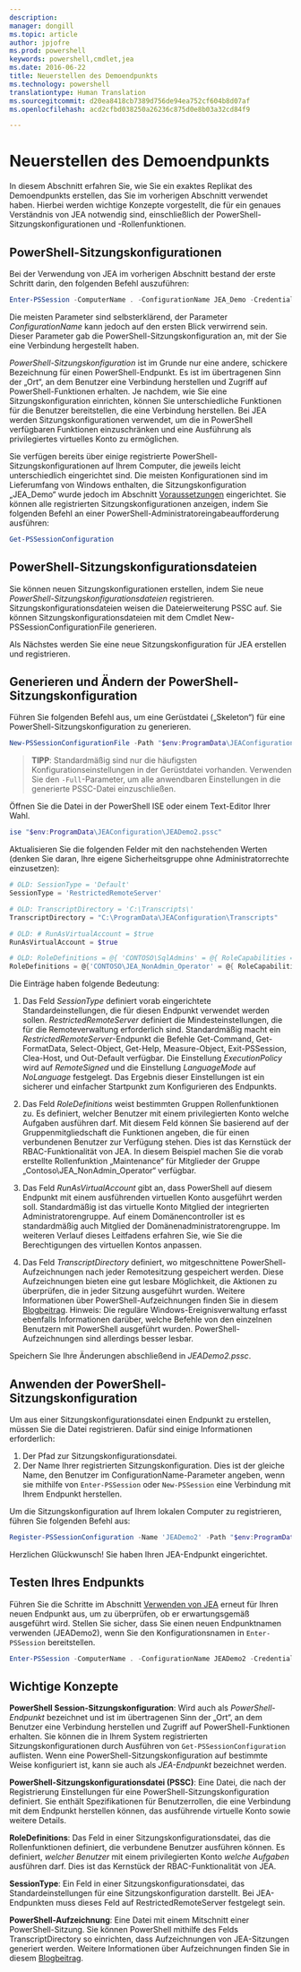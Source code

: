 ```yaml
---
description: 
manager: dongill
ms.topic: article
author: jpjofre
ms.prod: powershell
keywords: powershell,cmdlet,jea
ms.date: 2016-06-22
title: Neuerstellen des Demoendpunkts
ms.technology: powershell
translationtype: Human Translation
ms.sourcegitcommit: d20ea8418cb7389d756de94ea752cf604b8d07af
ms.openlocfilehash: acd2cfbd038250a26236c875d0e8b03a32cd84f9

---
```


# Neuerstellen des Demoendpunkts
In diesem Abschnitt erfahren Sie, wie Sie ein exaktes Replikat des Demoendpunkts erstellen, das Sie im vorherigen Abschnitt verwendet haben.
Hierbei werden wichtige Konzepte vorgestellt, die für ein genaues Verständnis von JEA notwendig sind, einschließlich der PowerShell-Sitzungskonfigurationen und -Rollenfunktionen.

## PowerShell-Sitzungskonfigurationen
Bei der Verwendung von JEA im vorherigen Abschnitt bestand der erste Schritt darin, den folgenden Befehl auszuführen:

```PowerShell
Enter-PSSession -ComputerName . -ConfigurationName JEA_Demo -Credential $NonAdminCred
```

Die meisten Parameter sind selbsterklärend, der Parameter *ConfigurationName* kann jedoch auf den ersten Blick verwirrend sein.
Dieser Parameter gab die PowerShell-Sitzungskonfiguration an, mit der Sie eine Verbindung hergestellt haben.

*PowerShell-Sitzungskonfiguration* ist im Grunde nur eine andere, schickere Bezeichnung für einen PowerShell-Endpunkt.
Es ist im übertragenen Sinn der „Ort“, an dem Benutzer eine Verbindung herstellen und Zugriff auf PowerShell-Funktionen erhalten.
Je nachdem, wie Sie eine Sitzungskonfiguration einrichten, können Sie unterschiedliche Funktionen für die Benutzer bereitstellen, die eine Verbindung herstellen.
Bei JEA werden Sitzungskonfigurationen verwendet, um die in PowerShell verfügbaren Funktionen einzuschränken und eine Ausführung als privilegiertes virtuelles Konto zu ermöglichen.

Sie verfügen bereits über einige registrierte PowerShell-Sitzungskonfigurationen auf Ihrem Computer, die jeweils leicht unterschiedlich eingerichtet sind.
Die meisten Konfigurationen sind im Lieferumfang von Windows enthalten, die Sitzungskonfiguration „JEA_Demo“ wurde jedoch im Abschnitt [Voraussetzungen](prerequisites.md) eingerichtet.
Sie können alle registrierten Sitzungskonfigurationen anzeigen, indem Sie folgenden Befehl an einer PowerShell-Administratoreingabeaufforderung ausführen:

```PowerShell
Get-PSSessionConfiguration
```

## PowerShell-Sitzungskonfigurationsdateien
Sie können neuen Sitzungskonfigurationen erstellen, indem Sie neue *PowerShell-Sitzungskonfigurationsdateien* registrieren.
Sitzungskonfigurationsdateien weisen die Dateierweiterung PSSC auf.
Sie können Sitzungskonfigurationsdateien mit dem Cmdlet New-PSSessionConfigurationFile generieren.

Als Nächstes werden Sie eine neue Sitzungskonfiguration für JEA erstellen und registrieren.

## Generieren und Ändern der PowerShell-Sitzungskonfiguration
Führen Sie folgenden Befehl aus, um eine Gerüstdatei („Skeleton“) für eine PowerShell-Sitzungskonfiguration zu generieren.

```PowerShell
New-PSSessionConfigurationFile -Path "$env:ProgramData\JEAConfiguration\JEADemo2.pssc"
```

> **TIPP**: Standardmäßig sind nur die häufigsten Konfigurationseinstellungen in der Gerüstdatei vorhanden.
> Verwenden Sie den `-Full`-Parameter, um alle anwendbaren Einstellungen in die generierte PSSC-Datei einzuschließen.

Öffnen Sie die Datei in der PowerShell ISE oder einem Text-Editor Ihrer Wahl.

```PowerShell
ise "$env:ProgramData\JEAConfiguration\JEADemo2.pssc"
```

Aktualisieren Sie die folgenden Felder mit den nachstehenden Werten (denken Sie daran, Ihre eigene Sicherheitsgruppe ohne Administratorrechte einzusetzen):

```PowerShell
# OLD: SessionType = 'Default'
SessionType = 'RestrictedRemoteServer'

# OLD: TranscriptDirectory = 'C:\Transcripts\'
TranscriptDirectory = "C:\ProgramData\JEAConfiguration\Transcripts"

# OLD: # RunAsVirtualAccount = $true
RunAsVirtualAccount = $true

# OLD: RoleDefinitions = @{ 'CONTOSO\SqlAdmins' = @{ RoleCapabilities = 'SqlAdministration' }; 'CONTOSO\ServerMonitors' = @{ VisibleCmdlets = 'Get-Process' } }
RoleDefinitions = @{'CONTOSO\JEA_NonAdmin_Operator' = @{ RoleCapabilities =  'Maintenance' }}
```

Die Einträge haben folgende Bedeutung:

1.  Das Feld *SessionType* definiert vorab eingerichtete Standardeinstellungen, die für diesen Endpunkt verwendet werden sollen.
*RestrictedRemoteServer* definiert die Mindesteinstellungen, die für die Remoteverwaltung erforderlich sind.
Standardmäßig macht ein *RestrictedRemoteServer*-Endpunkt die Befehle Get-Command, Get-FormatData, Select-Object, Get-Help, Measure-Object, Exit-PSSession, Clea-Host, und Out-Default verfügbar.
Die Einstellung *ExecutionPolicy* wird auf *RemoteSigned* und die Einstellung *LanguageMode* auf *NoLanguage* festgelegt.
Das Ergebnis dieser Einstellungen ist ein sicherer und einfacher Startpunkt zum Konfigurieren des Endpunkts.

2.  Das Feld *RoleDefinitions* weist bestimmten Gruppen Rollenfunktionen zu.
Es definiert, welcher Benutzer mit einem privilegierten Konto welche Aufgaben ausführen darf.
Mit diesem Feld können Sie basierend auf der Gruppenmitgliedschaft die Funktionen angeben, die für einen verbundenen Benutzer zur Verfügung stehen.
Dies ist das Kernstück der RBAC-Funktionalität von JEA.
In diesem Beispiel machen Sie die vorab erstellte Rollenfunktion „Maintenance“ für Mitglieder der Gruppe „Contoso\JEA_NonAdmin_Operator“ verfügbar.

3.  Das Feld *RunAsVirtualAccount* gibt an, dass PowerShell auf diesem Endpunkt mit einem ausführenden virtuellen Konto ausgeführt werden soll.
Standardmäßig ist das virtuelle Konto Mitglied der integrierten Administratorengruppe.
Auf einem Domänencontroller ist es standardmäßig auch Mitglied der Domänenadministratorengruppe.
Im weiteren Verlauf dieses Leitfadens erfahren Sie, wie Sie die Berechtigungen des virtuellen Kontos anpassen.

4.  Das Feld *TranscriptDirectory* definiert, wo mitgeschnittene PowerShell-Aufzeichnungen nach jeder Remotesitzung gespeichert werden.
Diese Aufzeichnungen bieten eine gut lesbare Möglichkeit, die Aktionen zu überprüfen, die in jeder Sitzung ausgeführt wurden.
Weitere Informationen über PowerShell-Aufzeichnungen finden Sie in diesem [Blogbeitrag](http://blogs.msdn.com/b/powershell/archive/2015/06/09/powershell-the-blue-team.aspx).
Hinweis: Die reguläre Windows-Ereignisverwaltung erfasst ebenfalls Informationen darüber, welche Befehle von den einzelnen Benutzern mit PowerShell ausgeführt wurden.
PowerShell-Aufzeichnungen sind allerdings besser lesbar.

Speichern Sie Ihre Änderungen abschließend in *JEADemo2.pssc*.

## Anwenden der PowerShell-Sitzungskonfiguration

Um aus einer Sitzungskonfigurationsdatei einen Endpunkt zu erstellen, müssen Sie die Datei registrieren.
Dafür sind einige Informationen erforderlich:

1. Der Pfad zur Sitzungskonfigurationsdatei.
2. Der Name Ihrer registrierten Sitzungskonfiguration. Dies ist der gleiche Name, den Benutzer im ConfigurationName-Parameter angeben, wenn sie mithilfe von `Enter-PSSession` oder `New-PSSession` eine Verbindung mit Ihrem Endpunkt herstellen.

Um die Sitzungskonfiguration auf Ihrem lokalen Computer zu registrieren, führen Sie folgenden Befehl aus:

```PowerShell
Register-PSSessionConfiguration -Name 'JEADemo2' -Path "$env:ProgramData\JEAConfiguration\JEADemo2.pssc"
```

Herzlichen Glückwunsch! Sie haben Ihren JEA-Endpunkt eingerichtet.

## Testen Ihres Endpunkts
Führen Sie die Schritte im Abschnitt [Verwenden von JEA](using-jea.md) erneut für Ihren neuen Endpunkt aus, um zu überprüfen, ob er erwartungsgemäß ausgeführt wird.
Stellen Sie sicher, dass Sie einen neuen Endpunktnamen verwenden (JEADemo2), wenn Sie den Konfigurationsnamen in `Enter-PSSession` bereitstellen.

```PowerShell
Enter-PSSession -ComputerName . -ConfigurationName JEADemo2 -Credential $NonAdminCred
```

## Wichtige Konzepte
**PowerShell Session-Sitzungskonfiguration**: Wird auch als *PowerShell-Endpunkt* bezeichnet und ist im übertragenen Sinn der „Ort“, an dem Benutzer eine Verbindung herstellen und Zugriff auf PowerShell-Funktionen erhalten.
Sie können die in Ihrem System registrierten Sitzungskonfigurationen durch Ausführen von `Get-PSSessionConfiguration` auflisten.
Wenn eine PowerShell-Sitzungskonfiguration auf bestimmte Weise konfiguriert ist, kann sie auch als *JEA-Endpunkt* bezeichnet werden.

**PowerShell-Sitzungskonfigurationsdatei (PSSC)**: Eine Datei, die nach der Registrierung Einstellungen für eine PowerShell-Sitzungskonfiguration definiert.
Sie enthält Spezifikationen für Benutzerrollen, die eine Verbindung mit dem Endpunkt herstellen können, das ausführende virtuelle Konto sowie weitere Details.     

**RoleDefinitions**: Das Feld in einer Sitzungskonfigurationsdatei, das die Rollenfunktionen definiert, die verbundene Benutzer ausführen können.
Es definiert, *welcher Benutzer* mit einem privilegierten Konto *welche Aufgaben* ausführen darf.
Dies ist das Kernstück der RBAC-Funktionalität von JEA.

**SessionType**: Ein Feld in einer Sitzungskonfigurationsdatei, das Standardeinstellungen für eine Sitzungskonfiguration darstellt.
Bei JEA-Endpunkten muss dieses Feld auf RestrictedRemoteServer festgelegt sein.

**PowerShell-Aufzeichnung**: Eine Datei mit einem Mitschnitt einer PowerShell-Sitzung.
Sie können PowerShell mithilfe des Felds TranscriptDirectory so einrichten, dass Aufzeichnungen von JEA-Sitzungen generiert werden.
Weitere Informationen über Aufzeichnungen finden Sie in diesem [Blogbeitrag](https://technet.microsoft.com/en-us/magazine/ff687007.aspx).




<!--HONumber=Aug16_HO3-->


